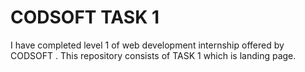 # CODSOFT TASK 1
I have completed level 1 of web development internship offered by CODSOFT . This repository consists of TASK 1 which is landing page.
